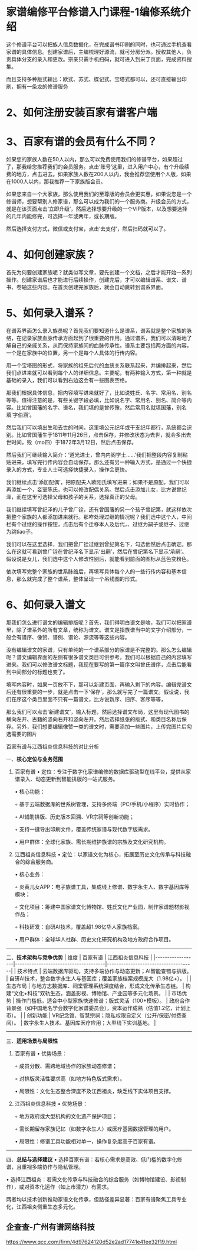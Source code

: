 # 家谱编修平台修谱入门课程-1编修系统介绍
这个修谱平台可以把族人信息数据化，在完成谱书印刷的同时，也可通过手机查看家谱的具体信息。创建家谱后，主编梳理好源流，就可分房分派。授权其他人，负责具体分支的录入和更改。宗亲只需手机扫码，就可进入到采丁页面，完成资料搜集。

而且支持多种版式输出：欧式、苏式、牒记式、宝塔式都可以，还可直接输出印刷，拥有一条龙的修谱服务
# 2、如何注册安装百家有谱客户端
# 3、百家有谱的会员有什么不同？
如果您的家族人数在50人以内，那么可以免费使用我们的修谱平台，如果超过了，那我给您推荐我们的会员服务。点击‘账号’这里，进入用户中心，有个升级续费的地方，点击进去。如果家族人数在200人以内，我会推荐您使用个人版，如果在1000人以内，那我推荐一下家族版会员。

如果您来自一个大家族，那么使用我们的至尊版的会员会更实惠。如果说您是一个修谱师，想要帮别人修家谱，那么可以成为我们的一个服务商。升级会员的方式，就是在该页面点击‘立即升级’，然后选择想要升级的一个VIP版本，以及想要选择的几年内能修完，可选择一年或两年，或长期版。

然后选择支付方式，微信或支付宝，点击‘去支付’，然后扫码就可以了。
# 4、如何创建家族？
首先为何要创建家族呢？就类似写文章，要先创建一个文档，之后才能开始一系列操作。创建家谱后也才能进行后续操作，创建完后，才可以编辑谱系、谱文、谱书、卷轴这些内容。在首页创建完家族后，就会自动跳转到谱系界面。
# 5、如何录入谱系？
在谱系界面怎么录入族员呢？首先我们要知道什么是谱系，谱系就是整个家族的脉络，在记录家族血脉传承方面起到了很重要的作用。通过谱系，我们可以清晰地了解自己的亲戚关系，从而保持家族间的血脉传承性。谱系主要包括两方面的内容，一个是在家族中的位置，另一个是每个人具体的行传内容。

用一个宝塔图的形式，将家族的祖先后代的血统关系联系起来，并编排起来，然后我们点进来就可以看到每个人的详细信息。主要呢，有两种输入方式，第一种就是基础的录入，我们可以看到右边这会有一些图表空格。

那我们根据具体信息，把内容填写进来就好了，比如说姓氏、名字、常用名、别名等等。值得注意的是，有些关键字段必填，比如说名字、常用名、别名、简介等内容。比如曾国藩的名字、谱名，我们填的是曾传豫，然后常用名就填国藩，别名填‘字伯涵’。

然后我们可以填出生和去世的时间，这里填公元纪年或干支纪年都行，系统都会识别。比如曾国藩生于1811年11月26日，点击保存，并修改状态为去世，就会多出去世时间，殁（mo四）于1872年3月12日，然后点击保存。

然后我们可继续输入简介：‘道光进士，曾内内阁学士……’我们把整段内容复制粘贴进来，填写完行传内容会自动保存。那么还有另一种输入方式，是通过一个快捷录入的方式，专业人士可选择快捷录入，操作会更快。

我们继续点击‘添加配偶’，把原配夫人欧阳氏填写进来；如果不是原配，我们可以再添加一个，妾室陈氏，也可以修改配偶关系。然后点击添加儿女，比方说曾纪泽，而在这里可选择父母和孩子的关系，选择真正的父母。

我们继续填写曾纪泽的儿子曾广铨，还有曾国藩的另一个孩子曾纪第，就这样依次把整个家族的人都添加进来就行。那咋处理过继的情况呢？我们选中这个人，中间栏有个过继的操作按钮，点击后有个迁移本人及后代，、过继为嗣子或继子、过继为祧tiao子。

我们可以在这里选择，我们把曾广铨过继到曾纪第名下，勾选他然后点击确定。那么在这就可看到曾广铨在曾纪泽名下显示‘出嗣’，然后在曾纪第名下显示‘承嗣’。假设说是女儿，我们选中这个人修改性别后，就能看到前面的图标从蓝色变粉色。

依次填写完整个家族的世系脉络后，再填写具体每个人的一些行传内容和基本信息，那么就完成了整个谱系，整体呈现一个吊线图的形式。
# 6、如何录入谱文
那我们怎么进行谱文的编辑排版呢？首先，我们得明白谱文是啥，我们可以把家谱里，除了谱系外的所有文章，统称为谱文。谱文是指族谱当中的文字介绍部分，一般会有谱序、像赞、谱例、谱论、源流等等这些内容。

没有编辑谱文的家谱，只有单纯的一个谱系部分的家谱是不完整的。那么怎么编辑呢？谱文编辑界面的左侧有很多谱文类目可供参考，我们可以根据自己的内容填写进来。我们可以修改谱文标题，我现在要写的第一篇序文叫曾氏谱序，点击后能看到中间部分的标题也变了。

填写内容时，如果一页放不下，那可以新建页面，再输入剩下的内容。编辑完谱文后还有很重要的一步，就是点击一下‘保存’，那么就写完了一篇谱文。假设说，我们在序这个类目里面不只有一篇谱文，比方说新序、旧序、客序等等，

那么我们可以点击‘新建谱文’，输入标题，然后选择谱文布局，这里有现代图书的横向左开、古籍的竖向右开和竖向左开。然后选择纸张的版式、和类目名称后保存。另外，我们想要编辑像赞一类的谱文时，需要添加一些图片，上传完图片后勾选需要的图片



百家有谱与江西祖炎信息科技的对比分析

一、**核心定位与业务范围**
1. 百家有谱
   • 定位：专注于数字化家谱编修的数据库驱动型在线平台，提供从家谱录入、动态更新到智能排版的一站式服务。

   • 核心功能：

     ◦ 基于云端数据库的世系树管理，支持多终端（PC/手机/小程序）实时协作；

     ◦ AI辅助排版、历史版本回溯、VR宗祠等创新功能；

     ◦ 支持一键导出印刷文件，覆盖传统家谱与现代数字版需求。

   • 用户群体：全球化家族、需长期维护族谱的宗族及文化研究机构。


2. 江西祖炎信息科技
   • 定位：以家谱文化为核心，拓展至历史文化传承与科技融合的综合服务商。

   • 核心业务：

     ◦ 炎黄儿女APP：电子族谱工具，集成线上修谱、数字永生人、数字基因库等模块；

     ◦ 文化项目：筹建中国家谱文化博物馆、姓氏文化产业园，制作家谱题材影视作品；

     ◦ 科技研发：自研AI技术，覆盖超1.98亿华人家族档案。

   • 用户群体：全球华人社群、历史文化研究机构及地方政府合作项目。


---

二、**技术架构与竞争优势**
| 维度         | 百家有谱                          | 江西祖炎信息科技                |
|------------------|--------------------------------------|-------------------------------------|
| 技术特点      | 云端数据库驱动，支持多端协作与动态更新；AI智能查错与排版。 | 自研AI技术，整合数字永生人与基因库；覆盖家族档案规模庞大（1.98亿+）。 |
| 生态布局      | 与地方志数据库、祠堂管理系统深度结合，形成文化传承生态链。 | 构建“文化+科技”双轨生态，涵盖影视、博物馆、产业园等多元化场景。 |
| 市场优势      | 操作门槛低，适合中小型家族快速修谱；版式灵活（100+模板）。 | 政府合作背景强（如中国地名学会数字化家谱委员会），资本运作成熟（估值1.2亿，计划上市）。 |
| 创新功能      | VR纪念馆、智慧宗祠；隐私权限自定义（公开/保密/付费查阅）。 | 数字永生人技术、基因库医疗应用；大型线下实训基地。 |

---

三、**适用场景与局限性**
1. 百家有谱
   • 优势场景：

     ◦ 成员分散、需跨地域协作的家族动态修谱；

     ◦ 对排版灵活性要求高（如地方特色版式需求）。

   • 局限性：文化生态整合深度不及江西祖炎，缺乏线下实体项目支撑。


2. 江西祖炎信息科技
   • 优势场景：

     ◦ 地方政府或大型机构的文化遗产保护项目；

     ◦ 需长期留存家族记忆（如数字永生人）或医疗基因数据管理的用户。

   • 局限性：修谱工具功能相对单一，操作复杂度高于百家有谱。


---

四、**总结与选择建议**
• 选择百家有谱：若核心需求是高效、低门槛的数字化修谱，且重视多端协作与隐私管理。

• 选择江西祖炎：若需文化传承与科技融合的综合服务（如博物馆建设、影视制作），或对资本化运作（如上市潜力）有需求。


两者均以技术创新推动家谱文化传承，但路径差异显著：百家有谱聚焦工具专业化，江西祖炎侧重生态多元化。


## 企查查-广州有谱网络科技
https://www.qcc.com/firm/4d97624120d52e2ad17741e41ee32f19.html
